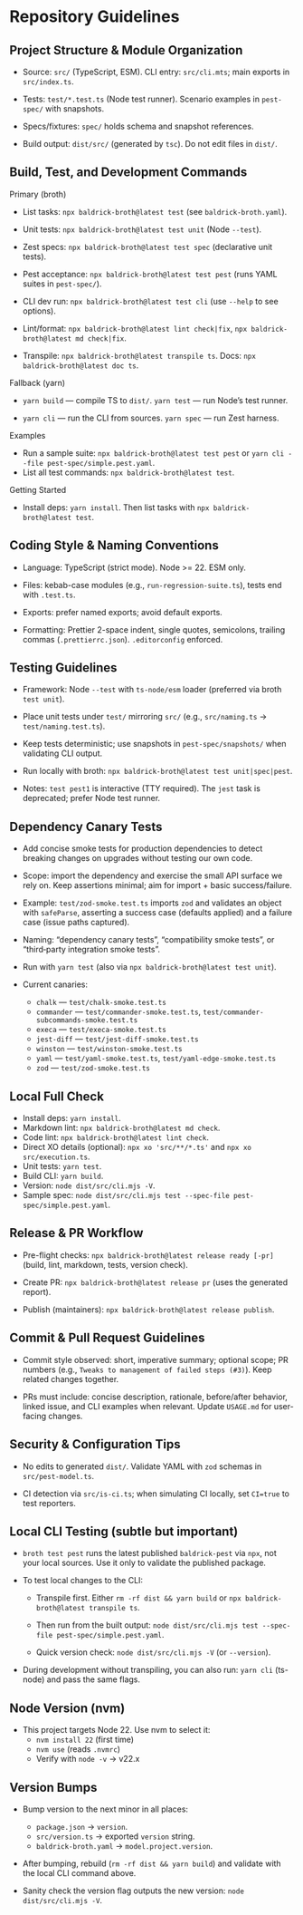 # Repository Guidelines

## Project Structure & Module Organization

-   Source: `src/` (TypeScript, ESM). CLI entry: `src/cli.mts`; main
    exports in `src/index.ts`.

-   Tests: `test/*.test.ts` (Node test runner). Scenario examples in
    `pest-spec/` with snapshots.

-   Specs/fixtures: `spec/` holds schema and snapshot references.

-   Build output: `dist/src/` (generated by `tsc`). Do not edit files in
    `dist/`.

## Build, Test, and Development Commands

Primary (broth)

-   List tasks: `npx baldrick-broth@latest test` (see
    `baldrick-broth.yaml`).

-   Unit tests: `npx baldrick-broth@latest test unit` (Node `--test`).

-   Zest specs: `npx baldrick-broth@latest test spec` (declarative unit
    tests).

-   Pest acceptance: `npx baldrick-broth@latest test pest` (runs YAML
    suites in `pest-spec/`).

-   CLI dev run: `npx baldrick-broth@latest test cli` (use `--help` to see
    options).

-   Lint/format: `npx baldrick-broth@latest lint check|fix`, `npx
    baldrick-broth@latest md check|fix`.

-   Transpile: `npx baldrick-broth@latest transpile ts`. Docs: `npx
    baldrick-broth@latest doc ts`.

Fallback (yarn)

-   `yarn build` — compile TS to `dist/`. `yarn test` — run Node’s test
    runner.

-   `yarn cli` — run the CLI from sources. `yarn spec` — run Zest harness.

Examples

-   Run a sample suite: `npx baldrick-broth@latest test pest` or `yarn cli --file pest-spec/simple.pest.yaml`.
-   List all test commands: `npx baldrick-broth@latest test`.

Getting Started

-   Install deps: `yarn install`. Then list tasks with `npx
    baldrick-broth@latest test`.

## Coding Style & Naming Conventions

-   Language: TypeScript (strict mode). Node >= 22. ESM only.

-   Files: kebab-case modules (e.g., `run-regression-suite.ts`), tests end
    with `.test.ts`.

-   Exports: prefer named exports; avoid default exports.

-   Formatting: Prettier 2-space indent, single quotes, semicolons,
    trailing commas (`.prettierrc.json`). `.editorconfig` enforced.

## Testing Guidelines

-   Framework: Node `--test` with `ts-node/esm` loader (preferred via broth
    `test unit`).

-   Place unit tests under `test/` mirroring `src/` (e.g., `src/naming.ts`
    → `test/naming.test.ts`).

-   Keep tests deterministic; use snapshots in `pest-spec/snapshots/` when
    validating CLI output.

-   Run locally with broth: `npx baldrick-broth@latest test
    unit|spec|pest`.

-   Notes: `test pest1` is interactive (TTY required). The `jest` task is
    deprecated; prefer Node test runner.

## Dependency Canary Tests

-   Add concise smoke tests for production dependencies to detect breaking
    changes on upgrades without testing our own code.

-   Scope: import the dependency and exercise the small API surface we rely
    on. Keep assertions minimal; aim for import + basic success/failure.

-   Example: `test/zod-smoke.test.ts` imports `zod` and validates an object
    with `safeParse`, asserting a success case (defaults applied) and a
    failure case (issue paths captured).

-   Naming: “dependency canary tests”, “compatibility smoke tests”, or
    “third‑party integration smoke tests”.

-   Run with `yarn test` (also via `npx baldrick-broth@latest test unit`).

-   Current canaries:
    -   `chalk` — `test/chalk-smoke.test.ts`
    -   `commander` — `test/commander-smoke.test.ts`, `test/commander-subcommands-smoke.test.ts`
    -   `execa` — `test/execa-smoke.test.ts`
    -   `jest-diff` — `test/jest-diff-smoke.test.ts`
    -   `winston` — `test/winston-smoke.test.ts`
    -   `yaml` — `test/yaml-smoke.test.ts`, `test/yaml-edge-smoke.test.ts`
    -   `zod` — `test/zod-smoke.test.ts`

## Local Full Check

-   Install deps: `yarn install`.
-   Markdown lint: `npx baldrick-broth@latest md check`.
-   Code lint: `npx baldrick-broth@latest lint check`.
-   Direct XO details (optional): `npx xo 'src/**/*.ts'` and `npx xo src/execution.ts`.
-   Unit tests: `yarn test`.
-   Build CLI: `yarn build`.
-   Version: `node dist/src/cli.mjs -V`.
-   Sample spec: `node dist/src/cli.mjs test --spec-file pest-spec/simple.pest.yaml`.

## Release & PR Workflow

-   Pre-flight checks: `npx baldrick-broth@latest release ready [-pr]`
    (build, lint, markdown, tests, version check).

-   Create PR: `npx baldrick-broth@latest release pr` (uses the generated
    report).

-   Publish (maintainers): `npx baldrick-broth@latest release publish`.

## Commit & Pull Request Guidelines

-   Commit style observed: short, imperative summary; optional scope; PR
    numbers (e.g., `Tweaks to management of failed steps (#3)`). Keep
    related changes together.

-   PRs must include: concise description, rationale, before/after
    behavior, linked issue, and CLI examples when relevant. Update
    `USAGE.md` for user-facing changes.

## Security & Configuration Tips

-   No edits to generated `dist/`. Validate YAML with `zod` schemas in
    `src/pest-model.ts`.

-   CI detection via `src/is-ci.ts`; when simulating CI locally, set
    `CI=true` to test reporters.

## Local CLI Testing (subtle but important)

-   `broth test pest` runs the latest published `baldrick-pest` via `npx`,
    not your local sources. Use it only to validate the published package.

-   To test local changes to the CLI:

    -   Transpile first. Either `rm -rf dist && yarn build` or `npx
        baldrick-broth@latest transpile ts`.

    -   Then run from the built output: `node dist/src/cli.mjs test --spec-file
        pest-spec/simple.pest.yaml`.

    -   Quick version check: `node dist/src/cli.mjs -V` (or `--version`).

-   During development without transpiling, you can also run: `yarn cli`
    (ts-node) and pass the same flags.

## Node Version (nvm)

-   This project targets Node 22. Use nvm to select it:
    -   `nvm install 22` (first time)
    -   `nvm use` (reads `.nvmrc`)
    -   Verify with `node -v` → v22.x

## Version Bumps

-   Bump version to the next minor in all places:
    -   `package.json` → `version`.
    -   `src/version.ts` → exported `version` string.
    -   `baldrick-broth.yaml` → `model.project.version`.

-   After bumping, rebuild (`rm -rf dist && yarn build`) and validate with
    the local CLI command above.

-   Sanity check the version flag outputs the new version: `node
    dist/src/cli.mjs -V`.
